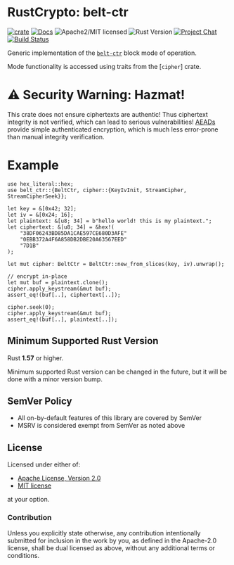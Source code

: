 # RustCrypto: belt-ctr

[![crate][crate-image]][crate-link]
[![Docs][docs-image]][docs-link]
![Apache2/MIT licensed][license-image]
![Rust Version][rustc-image]
[![Project Chat][chat-image]][chat-link]
[![Build Status][build-image]][build-link]

Generic implementation of the [`belt-ctr`] block mode of operation.

Mode functionality is accessed using traits from the [`cipher`] crate.

# ⚠️ Security Warning: Hazmat!

This crate does not ensure ciphertexts are authentic! Thus ciphertext integrity
is not verified, which can lead to serious vulnerabilities!
[AEADs] provide simple authenticated encryption,
which is much less error-prone than manual integrity verification.

# Example
```
use hex_literal::hex;
use belt_ctr::{BeltCtr, cipher::{KeyIvInit, StreamCipher, StreamCipherSeek}};

let key = &[0x42; 32];
let iv = &[0x24; 16];
let plaintext: &[u8; 34] = b"hello world! this is my plaintext.";
let ciphertext: &[u8; 34] = &hex!(
    "38DF06243BD85DA1CAE597CE680D3AFE"
    "0EBB372A4F6A858DB2DBE20A63567EED"
    "7D1B"
);

let mut cipher: BeltCtr = BeltCtr::new_from_slices(key, iv).unwrap();

// encrypt in-place
let mut buf = plaintext.clone();
cipher.apply_keystream(&mut buf);
assert_eq!(buf[..], ciphertext[..]);

cipher.seek(0);
cipher.apply_keystream(&mut buf);
assert_eq!(buf[..], plaintext[..]);
```

## Minimum Supported Rust Version

Rust **1.57** or higher.

Minimum supported Rust version can be changed in the future, but it will be
done with a minor version bump.

## SemVer Policy

- All on-by-default features of this library are covered by SemVer
- MSRV is considered exempt from SemVer as noted above

## License

Licensed under either of:

 * [Apache License, Version 2.0](http://www.apache.org/licenses/LICENSE-2.0)
 * [MIT license](http://opensource.org/licenses/MIT)

at your option.

### Contribution

Unless you explicitly state otherwise, any contribution intentionally submitted
for inclusion in the work by you, as defined in the Apache-2.0 license, shall be
dual licensed as above, without any additional terms or conditions.

[//]: # (badges)

[crate-image]: https://img.shields.io/crates/v/belt-ctr.svg
[crate-link]: https://crates.io/crates/belt-ctr
[docs-image]: https://docs.rs/belt-ctr/badge.svg
[docs-link]: https://docs.rs/belt-ctr/
[license-image]: https://img.shields.io/badge/license-Apache2.0/MIT-blue.svg
[rustc-image]: https://img.shields.io/badge/rustc-1.57+-blue.svg
[chat-image]: https://img.shields.io/badge/zulip-join_chat-blue.svg
[chat-link]: https://rustcrypto.zulipchat.com/#narrow/stream/308460-block-modes
[build-image]: https://github.com/RustCrypto/block-modes/workflows/belt-ctr/badge.svg?branch=master&event=push
[build-link]: https://github.com/RustCrypto/block-modes/actions?query=workflow%3Abelt-ctr+branch%3Amaster

[//]: # (general links)

[cipher]: https://docs.rs/cipher/
[`belt-ctr`]: https://apmi.bsu.by/assets/files/std/belt-spec371.pdf
[AEADs]: https://github.com/RustCrypto/AEADs
